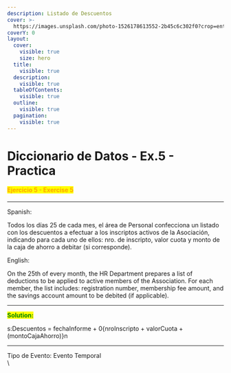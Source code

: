 ```yaml
---
description: Listado de Descuentos
cover: >-
  https://images.unsplash.com/photo-1526178613552-2b45c6c302f0?crop=entropy&cs=srgb&fm=jpg&ixid=M3wxOTcwMjR8MHwxfHNlYXJjaHwxfHxEaXNjb3VudHN8ZW58MHx8fHwxNzM4Nzc3NDI2fDA&ixlib=rb-4.0.3&q=85
coverY: 0
layout:
  cover:
    visible: true
    size: hero
  title:
    visible: true
  description:
    visible: true
  tableOfContents:
    visible: true
  outline:
    visible: true
  pagination:
    visible: true
---
```


# Diccionario de Datos - Ex.5 - Practica

#### <mark style="color:orange;">Ejercicio 5 - Exercise 5</mark>

***

Spanish:

Todos los días 25 de cada mes, el área de Personal confecciona un listado con los descuentos a efectuar a los inscriptos activos de la Asociación, indicando para cada uno de ellos: nro. de inscripto, valor cuota y monto de la caja de ahorro a debitar (si corresponde).

English:

On the 25th of every month, the HR Department prepares a list of deductions to be applied to active members of the Association. For each member, the list includes: registration number, membership fee amount, and the savings account amount to be debited (if applicable).

***

<mark style="color:green;">**Solution:**</mark>&#x20;

s:Descuentos = fechaInforme + 0{nroInscripto + valorCuota + (montoCajaAhorro)}n

***

Tipo de Evento: Evento Temporal\
\
